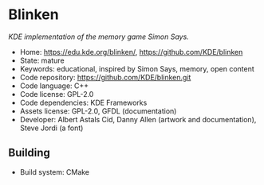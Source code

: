 # Blinken

_KDE implementation of the memory game Simon Says._

- Home: https://edu.kde.org/blinken/, https://github.com/KDE/blinken
- State: mature
- Keywords: educational, inspired by Simon Says, memory, open content
- Code repository: https://github.com/KDE/blinken.git
- Code language: C++
- Code license: GPL-2.0
- Code dependencies: KDE Frameworks
- Assets license: GPL-2.0, GFDL (documentation)
- Developer: Albert Astals Cid, Danny Allen (artwork and documentation), Steve Jordi (a font)

## Building

- Build system: CMake
